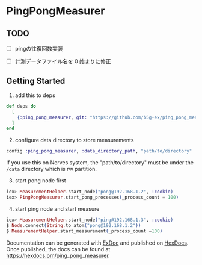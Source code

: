 # PingPongMeasurer

## TODO

- [ ] pingの往復回数実装
- [ ] 計測データファイル名を 0 始まりに修正


## Getting Started

1. add this to deps

```elixir
def deps do
  [
    {:ping_pong_measurer, git: "https://github.com/b5g-ex/ping_pong_measurer.git"}
  ]
end
```

2. configure data directory to store measurements

```elixir
config :ping_pong_measurer, :data_directory_path, "path/to/directory"
```

If you use this on Nerves system, the "path/to/directory" must be under the `/data` directory which is rw partition.

3. start pong node first

```elixir
iex> MeasurementHelper.start_node("pong@192.168.1.2", :cookie)
iex> PingPongMeasurer.start_pong_processes(_process_count = 100)
```

4. start ping node and start measure

```elixir
iex> MeasurementHelper.start_node("ping@192.168.1.3", :cookie)
$ Node.connect(String.to_atom("pong@192.168.1.2"))
$ MeasurementHelper.start_measurement(_process_count =100)
```

Documentation can be generated with [ExDoc](https://github.com/elixir-lang/ex_doc)
and published on [HexDocs](https://hexdocs.pm). Once published, the docs can
be found at <https://hexdocs.pm/ping_pong_measurer>.


